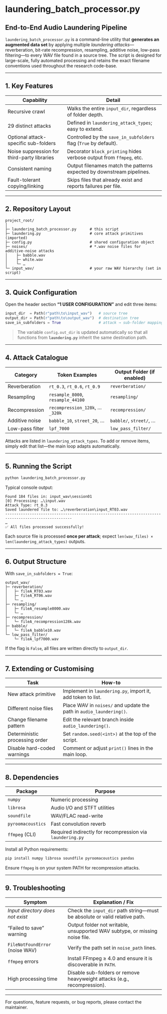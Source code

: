 # laundering\_batch\_processor.py

## End-to-End Audio Laundering Pipeline

`laundering_batch_processor.py` is a command-line utility that **generates an
augmented data set** by applying multiple *laundering attacks*—reverberation,
bit-rate recompression, resampling, additive noise, low-pass filtering—to every
WAV file found in a source tree.
The script is designed for large-scale, fully automated processing and retains
the exact filename conventions used throughout the research code-base.

---

## 1.  Key Features

| Capability                                  | Detail                                                                |
| ------------------------------------------- | --------------------------------------------------------------------- |
| Recursive crawl                             | Walks the entire `input_dir`, regardless of folder depth.             |
| 29 distinct attacks                         | Defined in `laundering_attack_types`; easy to extend.                 |
| Optional attack-specific sub-folders        | Controlled by the `save_in_subfolders` flag (`True` by default).      |
| Noise suppression for third-party libraries | Decorator `block_printing` hides verbose output from `ffmpeg`, etc.   |
| Consistent naming                           | Output filenames match the patterns expected by downstream pipelines. |
| Fault-tolerant copying/linking              | Skips files that already exist and reports failures per file.         |

---

## 2.  Repository Layout

```
project_root/
│
├─ laundering_batch_processor.py      # this script
├─ laundering.py                      # core attack primitives (imported)
├─ config.py                          # shared configuration object
├─ noises/                            # *.wav noise files for additive-noise attacks
│    ├─ babble.wav
│    ├─ white.wav
│    └─ …
└─ input_wav/                         # your raw WAV hierarchy (set in script)
```

---

## 3.  Quick Configuration

Open the header section **“1  USER CONFIGURATION”** and edit three items:

```python
input_dir  = Path(r"path\to\input_wav")   # source tree
output_dir = Path(r"path\to\output_wav")  # destination tree
save_in_subfolders = True                 # attack → sub-folder mapping
```

> The variable `config.out_dir` is updated automatically so that all functions
> from **`laundering.py`** inherit the same destination path.

---

## 4.  Attack Catalogue

| Category        | Token Examples                    | Output Folder (if enabled) |
| --------------- | --------------------------------- | -------------------------- |
| Reverberation   | `rt_0.3`, `rt_0.6`, `rt_0.9`      | `reverberation/`           |
| Resampling      | `resample_8000`, `resample_44100` | `resampling/`              |
| Recompression   | `recompression_128k`, … `_320k`   | `recompression/`           |
| Additive noise  | `babble_10`, `street_20`, …       | `babble/`, `street/`, …    |
| Low-pass filter | `lpf_7000`                        | `low_pass_filter/`         |

Attacks are listed in `laundering_attack_types`.
To add or remove items, simply edit that list—the main loop adapts
automatically.

---

## 5.  Running the Script

```bash
python laundering_batch_processor.py
```

Typical console output:

```
Found 184 files in: input_wav\session01
[0] Processing: …\input.wav
Attack Type: rt_0.3
Saved laundered file to: …\reverberation\input_RT03.wav
----------------------------------------------------------------------------------------------------
…
✅ All files processed successfully!
```

Each source file is processed **once per attack**; expect
`len(wav_files) × len(laundering_attack_types)` outputs.

---

## 6.  Output Structure

With `save_in_subfolders = True`:

```
output_wav/
├─ reverberation/
│   ├─ fileA_RT03.wav
│   ├─ fileA_RT06.wav
│   └─ …
├─ resampling/
│   ├─ fileA_resample8000.wav
│   └─ …
├─ recompression/
│   └─ fileA_recompression128k.wav
├─ babble/
│   └─ fileA_babble10.wav
└─ low_pass_filter/
    └─ fileA_lpf7000.wav
```

If the flag is `False`, all files are written directly to `output_dir`.

---

## 7.  Extending or Customising

| Task                           | How-to                                                              |
| ------------------------------ | ------------------------------------------------------------------- |
| New attack primitive           | Implement in `laundering.py`, import it, add token to list.         |
| Different noise files          | Place WAV in `noises/` and update the path in `audio_laundering()`. |
| Change filename pattern        | Edit the relevant branch inside `audio_laundering()`.               |
| Deterministic processing order | Set `random.seed(<int>)` at the top of the script.                  |
| Disable hard-coded warnings    | Comment or adjust `print()` lines in the main loop.                 |

---

## 8.  Dependencies

| Package           | Purpose                                                   |
| ----------------- | --------------------------------------------------------- |
| `numpy`           | Numeric processing                                        |
| `librosa`         | Audio I/O and STFT utilities                              |
| `soundfile`       | WAV/FLAC read-write                                       |
| `pyroomacoustics` | Fast convolution reverb                                   |
| `ffmpeg` (CLI)    | Required indirectly for recompression via `laundering.py` |

Install all Python requirements:

```bash
pip install numpy librosa soundfile pyroomacoustics pandas
```

Ensure `ffmpeg` is on your system PATH for recompression attacks.

---

## 9.  Troubleshooting

| Symptom                          | Explanation / Fix                                                           |
| -------------------------------- | --------------------------------------------------------------------------- |
| *Input directory does not exist* | Check the `input_dir` path string—must be absolute or valid relative path.  |
| “Failed to save” warning         | Output folder not writable, unsupported WAV subtype, or missing noise file. |
| `FileNotFoundError` (noise WAV)  | Verify the path set in `noise_path` lines.                                  |
| `ffmpeg` errors                  | Install FFmpeg ≥ 4.0 and ensure it is discoverable in `PATH`.               |
| High processing time             | Disable sub-folders or remove heavyweight attacks (e.g., recompression).    |

---

For questions, feature requests, or bug reports, please contact the maintainer.
